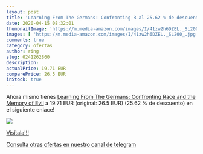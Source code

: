 ```yaml
---
layout: post
title: 'Learning From The Germans: Confronting R al 25.62 % de descuento'
date: 2020-04-15 08:32:01
thumbnailImage: 'https://m.media-amazon.com/images/I/41zw2h6DZEL._SL200_.jpg'
images: [ 'https://m.media-amazon.com/images/I/41zw2h6DZEL._SL200_.jpg' ]
comments: true
category: ofertas
author: ring
slug: 0241262860
description:
actualPrice: 19.71 EUR
comparePrice: 26.5 EUR
inStock: true
---
```


Ahora mismo tienes [Learning From The Germans: Confronting Race and the Memory of Evil](https://www.amazon.com/dp/0241262860/?tag=redken08-20) a 19.71 EUR (original: 26.5 EUR) (25.62 %  de descuento) en el siguiente enlace!

[![](https://m.media-amazon.com/images/I/41zw2h6DZEL._SL200_.jpg)](https://www.amazon.com/dp/0241262860/?tag=redken08-20)

[Visítala!!!](https://www.amazon.com/dp/0241262860/?tag=redken08-20)

[Consulta otras ofertas en nuestro canal de telegram](https://t.me/s/ofertas25)
